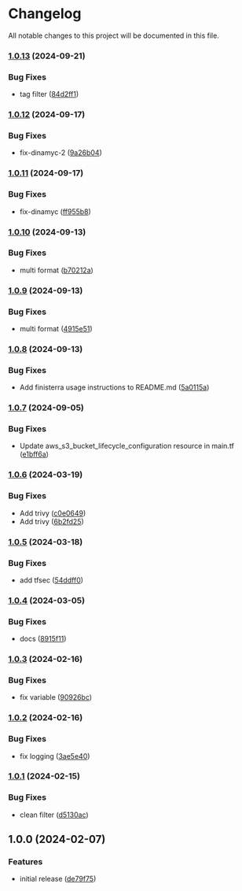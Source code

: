 # Changelog

All notable changes to this project will be documented in this file.

### [1.0.13](https://github.com/finisterra-io/terraform-aws-s3/compare/v1.0.12...v1.0.13) (2024-09-21)


### Bug Fixes

* tag filter ([84d2ff1](https://github.com/finisterra-io/terraform-aws-s3/commit/84d2ff13f215321d0c6570ea99243a5faf41c1c9))

### [1.0.12](https://github.com/finisterra-io/terraform-aws-s3/compare/v1.0.11...v1.0.12) (2024-09-17)


### Bug Fixes

* fix-dinamyc-2 ([9a26b04](https://github.com/finisterra-io/terraform-aws-s3/commit/9a26b04619f58dc29000a3c8086536e67017e1f1))

### [1.0.11](https://github.com/finisterra-io/terraform-aws-s3/compare/v1.0.10...v1.0.11) (2024-09-17)


### Bug Fixes

* fix-dinamyc ([ff955b8](https://github.com/finisterra-io/terraform-aws-s3/commit/ff955b8ebd20363b0f56d1409b9a4d5d2b2bc94a))

### [1.0.10](https://github.com/finisterra-io/terraform-aws-s3/compare/v1.0.9...v1.0.10) (2024-09-13)


### Bug Fixes

* multi format ([b70212a](https://github.com/finisterra-io/terraform-aws-s3/commit/b70212a11facd5a8a513a389273c5909fc6cb6f5))

### [1.0.9](https://github.com/finisterra-io/terraform-aws-s3/compare/v1.0.8...v1.0.9) (2024-09-13)


### Bug Fixes

* multi format ([4915e51](https://github.com/finisterra-io/terraform-aws-s3/commit/4915e51e05956cd114ceb353f2860caddde4b513))

### [1.0.8](https://github.com/finisterra-io/terraform-aws-s3/compare/v1.0.7...v1.0.8) (2024-09-13)


### Bug Fixes

* Add finisterra usage instructions to README.md ([5a0115a](https://github.com/finisterra-io/terraform-aws-s3/commit/5a0115a859515b2de36ad398f66f2819b03c8714))

### [1.0.7](https://github.com/finisterra-io/terraform-aws-s3/compare/v1.0.6...v1.0.7) (2024-09-05)


### Bug Fixes

* Update aws_s3_bucket_lifecycle_configuration resource in main.tf ([e1bff6a](https://github.com/finisterra-io/terraform-aws-s3/commit/e1bff6a1ad3b23e9c4d9251bae02aa6440cf34b7))

### [1.0.6](https://github.com/finisterra-io/terraform-aws-s3/compare/v1.0.5...v1.0.6) (2024-03-19)


### Bug Fixes

* Add trivy ([c0e0649](https://github.com/finisterra-io/terraform-aws-s3/commit/c0e0649612023e41ca2a943b7e0e188bc18785a2))
* Add trivy ([6b2fd25](https://github.com/finisterra-io/terraform-aws-s3/commit/6b2fd2507c323c5ebc05970f6e2e824f2afdc372))

### [1.0.5](https://github.com/finisterra-io/terraform-aws-s3/compare/v1.0.4...v1.0.5) (2024-03-18)


### Bug Fixes

* add tfsec ([54ddff0](https://github.com/finisterra-io/terraform-aws-s3/commit/54ddff095390847663c3ebfae05977f968d9084a))

### [1.0.4](https://github.com/finisterra-io/terraform-aws-s3/compare/v1.0.3...v1.0.4) (2024-03-05)


### Bug Fixes

* docs ([8915f11](https://github.com/finisterra-io/terraform-aws-s3/commit/8915f11b3dc6b2ca454fb03c0a7ac3c5d977dda6))

### [1.0.3](https://github.com/finisterra-io/terraform-aws-s3/compare/v1.0.2...v1.0.3) (2024-02-16)


### Bug Fixes

* fix variable ([90926bc](https://github.com/finisterra-io/terraform-aws-s3/commit/90926bc31c33c2b912957317bb1827df62c77a69))

### [1.0.2](https://github.com/finisterra-io/terraform-aws-s3/compare/v1.0.1...v1.0.2) (2024-02-16)


### Bug Fixes

* fix logging ([3ae5e40](https://github.com/finisterra-io/terraform-aws-s3/commit/3ae5e40b2cada264d837a914a3abbbe8d9349223))

### [1.0.1](https://github.com/finisterra-io/terraform-aws-s3/compare/v1.0.0...v1.0.1) (2024-02-15)


### Bug Fixes

* clean filter ([d5130ac](https://github.com/finisterra-io/terraform-aws-s3/commit/d5130ac90577b988facc4bcf939aeff33d49dea3))

## 1.0.0 (2024-02-07)


### Features

* initial release ([de79f75](https://github.com/finisterra-io/terraform-aws-s3/commit/de79f75950f2f47ceba021a4fb4f3d8a2aabb3dc))
